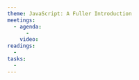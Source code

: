 ```yaml
---
theme: JavaScript: A Fuller Introduction
meetings:
  - agenda:
      -
    video:
readings:
  -
tasks:
  -
---
```

